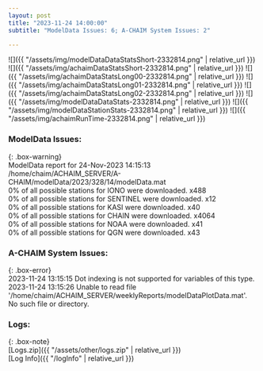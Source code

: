 ```yaml
---
layout: post
title: "2023-11-24 14:00:00"
subtitle: "ModelData Issues: 6; A-CHAIM System Issues: 2"

---
```


![]({{ "/assets/img/modelDataDataStatsShort-2332814.png" | relative_url }})
![]({{ "/assets/img/achaimDataStatsShort-2332814.png" | relative_url }})
![]({{ "/assets/img/achaimDataStatsLong00-2332814.png" | relative_url }})
![]({{ "/assets/img/achaimDataStatsLong01-2332814.png" | relative_url }})
![]({{ "/assets/img/achaimDataStatsLong02-2332814.png" | relative_url }})
![]({{ "/assets/img/modelDataDataStats-2332814.png" | relative_url }})
![]({{ "/assets/img/modelDataStationStats-2332814.png" | relative_url }})
![]({{ "/assets/img/achaimRunTime-2332814.png" | relative_url }})


### ModelData Issues:  
  
{: .box-warning}  
 ModelData report for 24-Nov-2023 14:15:13   
 /home/chaim/ACHAIM_SERVER/A-CHAIM/modelData/2023/328/14/modelData.mat   
 0% of all possible stations for IONO were downloaded. x488   
 0% of all possible stations for SENTINEL were downloaded. x12   
 0% of all possible stations for KASI were downloaded. x40   
 0% of all possible stations for CHAIN were downloaded. x4064   
 0% of all possible stations for NOAA were downloaded. x41   
 0% of all possible stations for QGN were downloaded. x43   
  
### A-CHAIM System Issues:  
  
{: .box-error}  
2023-11-24 13:15:15 Dot indexing is not supported for variables of this type.  
2023-11-24 13:15:26 Unable to read file '/home/chaim/ACHAIM_SERVER/weeklyReports/modelDataPlotData.mat'. No such file or directory.  

### Logs:  
  
{: .box-note}  
[Logs.zip]({{ "/assets/other/logs.zip" | relative_url }})  
[Log Info]({{ "/logInfo" | relative_url }})  
